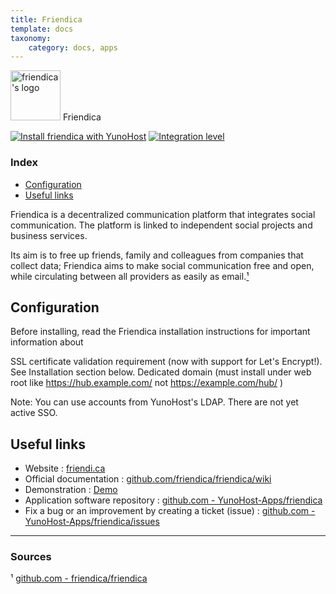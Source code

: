 ```yaml
---
title: Friendica
template: docs
taxonomy:
    category: docs, apps
---
```


<img src="/images/friendica_logo.svg" height="80px" alt="friendica's logo"> Friendica

[![Install friendica with YunoHost](https://install-app.yunohost.org/install-with-yunohost.png)](https://install-app.yunohost.org/?app=friendica) [![Integration level](https://dash.yunohost.org/integration/friendica.svg)](https://dash.yunohost.org/appci/app/friendica)

### Index

- [Configuration](#configuration)
- [Useful links](#useful-links)

Friendica is a decentralized communication platform that integrates social communication. The platform is linked to independent social projects and business services.

Its aim is to free up friends, family and colleagues from companies that collect data; Friendica aims to make social communication free and open, while circulating between all providers as easily as email.[¹](#sources)

## Configuration

Before installing, read the Friendica installation instructions for important information about

SSL certificate validation requirement (now with support for Let's Encrypt!). See Installation section below.
Dedicated domain (must install under web root like https://hub.example.com/ not https://example.com/hub/ )

Note: You can use accounts from YunoHost's LDAP. There are not yet active SSO.

## Useful links

+ Website : [friendi.ca](http://friendi.ca/)
+ Official documentation : [github.com/friendica/friendica/wiki](https://github.com/friendica/friendica/wiki)
+ Demonstration : [Demo](http://dir.friendica.social/servers)
+ Application software repository : [github.com - YunoHost-Apps/friendica](https://github.com/YunoHost-Apps/friendica_ynh)
+ Fix a bug or an improvement by creating a ticket (issue) : [github.com - YunoHost-Apps/friendica/issues](https://github.com/YunoHost-Apps/friendica_ynh/issues)

------

### Sources

¹ [github.com - friendica/friendica](https://github.com/friendica/friendica)
